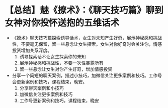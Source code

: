 # 【总结】魅《撩术》：《聊天技巧篇》聊到女神对你投怀送抱的五维话术

-   《撩术》聊天技巧篇探索诱导话术，女生对未知产生好奇，展示神秘感和挑战性，不要毫无保留，留一些悬念让女生探索。女生对你好奇时会关注你，情感投资增加关系深度。
    1.  诱导探索话术让女生探索你的未知
    2.  展示神秘感和挑战性，不要一次性暴露所有
    3.  留一些悬念让女生对你产生好奇，增加情感投资
-   分享一个简短的聊天案例，描述小技巧，加微信关注更多案例和技巧。工作号会更新案例和技巧，课程结束，晚安。
    1.  分享聊天案例和小技巧
    2.  加微信关注更多案例和技巧
    3.  工作号更新案例和技巧，课程结束，晚安